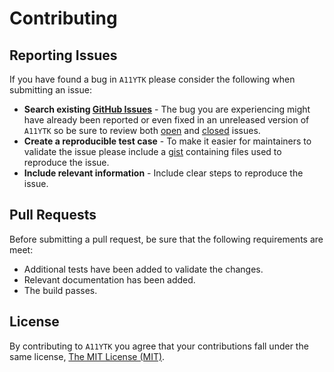 # Contributing

## Reporting Issues

If you have found a bug in `A11YTK` please consider the following when submitting an issue:

- **Search existing [GitHub Issues](https://github.com/neogeek/A11YTK/issues)** - The bug you are experiencing might have already been reported or even fixed in an unreleased version of `A11YTK` so be sure to review both [open](https://github.com/neogeek/A11YTK/issues?state=open) and [closed](https://github.com/neogeek/A11YTK/issues?state=closed) issues.
- **Create a reproducible test case** - To make it easier for maintainers to validate the issue please include a [gist](https://gist.github.com/) containing files used to reproduce the issue.
- **Include relevant information** - Include clear steps to reproduce the issue.

## Pull Requests

Before submitting a pull request, be sure that the following requirements are meet:

- Additional tests have been added to validate the changes.
- Relevant documentation has been added.
- The build passes.

## License

By contributing to `A11YTK` you agree that your contributions fall under the same license, [The MIT License (MIT)](LICENSE).
